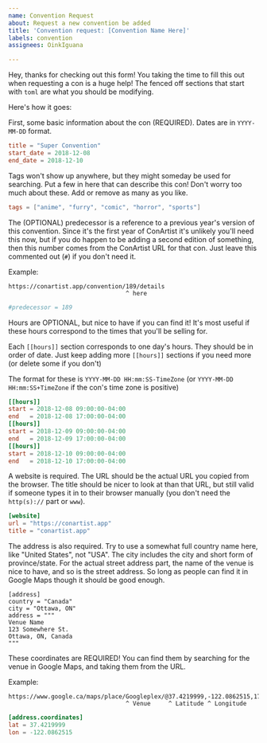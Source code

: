 ```yaml
---
name: Convention Request
about: Request a new convention be added
title: 'Convention request: [Convention Name Here]'
labels: convention
assignees: OinkIguana

---
```


Hey, thanks for checking out this form! You taking the time to fill this out when requesting a con
is a huge help! The fenced off sections that start with `toml` are what you should be modifying.

Here's how it goes:

First, some basic information about the con (REQUIRED). Dates are in `YYYY-MM-DD` format.

```toml
title = "Super Convention"
start_date = 2018-12-08
end_date = 2018-12-10
```

Tags won't show up anywhere, but they might someday be used for searching. Put a few in here that can describe this con! Don't worry too much about these. Add or remove as many as you like.
```toml
tags = ["anime", "furry", "comic", "horror", "sports"]
```

The (OPTIONAL) predecessor is a reference to a previous year's version of this convention. Since it's the first year of ConArtist it's unlikely you'll need this now, but if you do happen to be adding a second edition of something, then this number comes from the ConArtist URL for that con. Just leave this commented out (`#`) if you don't need it.

Example:
```
https://conartist.app/convention/189/details
                                 ^ here
```

```toml
#predecessor = 189
```

Hours are OPTIONAL, but nice to have if you can find it! It's most useful if these hours correspond to the times that you'll be selling for.

Each `[[hours]]` section corresponds to one day's hours. They should be in order of date. Just keep adding more `[[hours]]` sections if you need more (or delete some if you don't)

The format for these is `YYYY-MM-DD HH:mm:SS-TimeZone`
(or `YYYY-MM-DD HH:mm:SS+TimeZone` if the con's time zone is positive)

```toml
[[hours]]
start = 2018-12-08 09:00:00-04:00
end   = 2018-12-08 17:00:00-04:00
[[hours]]
start = 2018-12-09 09:00:00-04:00
end   = 2018-12-09 17:00:00-04:00
[[hours]]
start = 2018-12-10 09:00:00-04:00
end   = 2018-12-10 17:00:00-04:00
```

A website is required. The URL should be the actual URL you copied from the browser. The title should be nicer to look at than that URL, but still valid if someone types it in to their browser manually (you don't need the `http(s)://` part or `www`).

```toml
[website]
url = "https://conartist.app"
title = "conartist.app"
```

The address is also required. Try to use a somewhat full country name here, like "United States", not "USA". The city includes the city and short form of province/state. For the actual street address part, the name of the venue is nice to have, and so is the street address. So long as people can find it in Google Maps though it should be good enough.

```
[address]
country = "Canada"
city = "Ottawa, ON"
address = """
Venue Name
123 Somewhere St.
Ottawa, ON, Canada
"""
```

These coordinates are REQUIRED! You can find them by searching for the venue in Google Maps, and taking them from the URL.

Example:
```
https://www.google.ca/maps/place/Googleplex/@37.4219999,-122.0862515,17z/data=...
                                 ^ Venue     ^ Latitude ^ Longitude
```
```toml
[address.coordinates]
lat = 37.4219999
lon = -122.0862515
```
